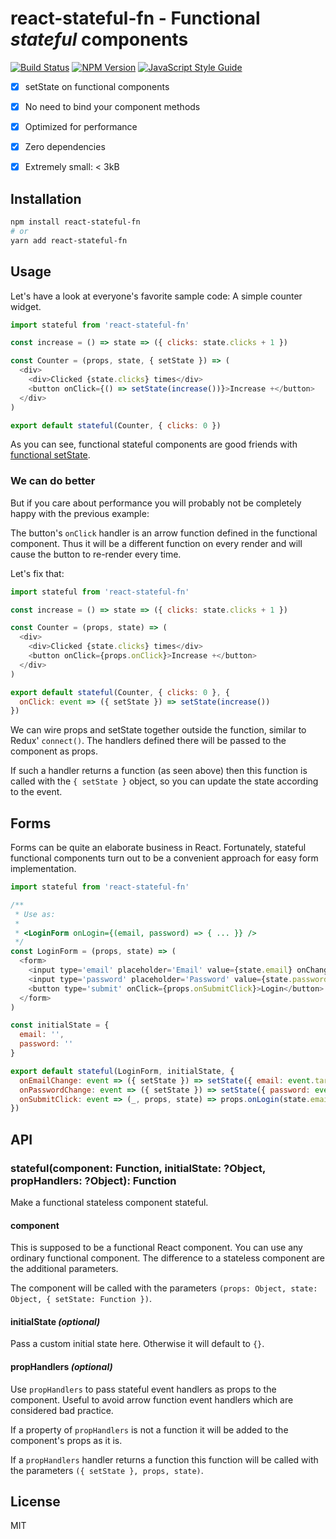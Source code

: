 # react-stateful-fn - Functional *stateful* components

[![Build Status](https://travis-ci.org/andywer/react-stateful-fn.svg?branch=master)](https://travis-ci.org/andywer/react-stateful-fn)
[![NPM Version](https://img.shields.io/npm/v/react-stateful-fn.svg)](https://www.npmjs.com/package/react-stateful-fn)
[![JavaScript Style Guide](https://img.shields.io/badge/code%20style-standard-brightgreen.svg)](http://standardjs.com/)

- [x] setState on functional components
- [x] No need to bind your component methods
- [x] Optimized for performance
- [x] Zero dependencies
- [x] Extremely small: < 3kB


## Installation

```sh
npm install react-stateful-fn
# or
yarn add react-stateful-fn
```


## Usage

Let's have a look at everyone's favorite sample code: A simple counter widget.

```js
import stateful from 'react-stateful-fn'

const increase = () => state => ({ clicks: state.clicks + 1 })

const Counter = (props, state, { setState }) => (
  <div>
    <div>Clicked {state.clicks} times</div>
    <button onClick={() => setState(increase())}>Increase +</button>
  </div>
)

export default stateful(Counter, { clicks: 0 })
```

As you can see, functional stateful components are good friends with [functional setState](https://medium.freecodecamp.com/functional-setstate-is-the-future-of-react-374f30401b6b).

### We can do better

But if you care about performance you will probably not be completely happy with the previous example:

The button's `onClick` handler is an arrow function defined in the functional component. Thus it will be a different function on every render and will cause the button to re-render every time.

Let's fix that:

```js
import stateful from 'react-stateful-fn'

const increase = () => state => ({ clicks: state.clicks + 1 })

const Counter = (props, state) => (
  <div>
    <div>Clicked {state.clicks} times</div>
    <button onClick={props.onClick}>Increase +</button>
  </div>
)

export default stateful(Counter, { clicks: 0 }, {
  onClick: event => ({ setState }) => setState(increase())
})
```

We can wire props and setState together outside the function, similar to Redux' `connect()`.
The handlers defined there will be passed to the component as props.

If such a handler returns a function (as seen above) then this function is called with the `{ setState }` object, so you can update the state according to the event.


## Forms

Forms can be quite an elaborate business in React. Fortunately, stateful functional components turn out to be a convenient approach for easy form implementation.

```js
import stateful from 'react-stateful-fn'

/**
 * Use as:
 *
 * <LoginForm onLogin={(email, password) => { ... }} />
 */
const LoginForm = (props, state) => (
  <form>
    <input type='email' placeholder='Email' value={state.email} onChange={props.onEmailChange} />
    <input type='password' placeholder='Password' value={state.password} onChange={props.onPasswordChange} />
    <button type='submit' onClick={props.onSubmitClick}>Login</button>
  </form>
)

const initialState = {
  email: '',
  password: ''
}

export default stateful(LoginForm, initialState, {
  onEmailChange: event => ({ setState }) => setState({ email: event.target.value }),
  onPasswordChange: event => ({ setState }) => setState({ password: event.target.value }),
  onSubmitClick: event => (_, props, state) => props.onLogin(state.email, state.password)
})
```


## API

### stateful(component: Function, initialState: ?Object, propHandlers: ?Object): Function

Make a functional stateless component stateful.

#### component

This is supposed to be a functional React component. You can use any ordinary functional component. The difference to a stateless component are the additional parameters.

The component will be called with the parameters `(props: Object, state: Object, { setState: Function })`.

#### initialState *(optional)*

Pass a custom initial state here. Otherwise it will default to `{}`.

#### propHandlers *(optional)*

Use `propHandlers` to pass stateful event handlers as props to the component. Useful to avoid arrow function event handlers which are considered bad practice.

If a property of `propHandlers` is not a function it will be added to the component's props as it is.

If a `propHandlers` handler returns a function this function will be called with the parameters `({ setState }, props, state)`.


## License

MIT
